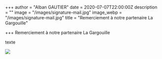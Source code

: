 +++
author = "Alban GAUTIER"
date = 2020-07-07T22:00:00Z
description = ""
image = "/images/signature-mail.jpg"
image_webp = "/images/signature-mail.jpg"
title = "Remerciement à notre partenaire La Gargouille"

+++
Remerciement à notre partenaire La Gargouille

texte

![](/images/signature-mail.jpg)